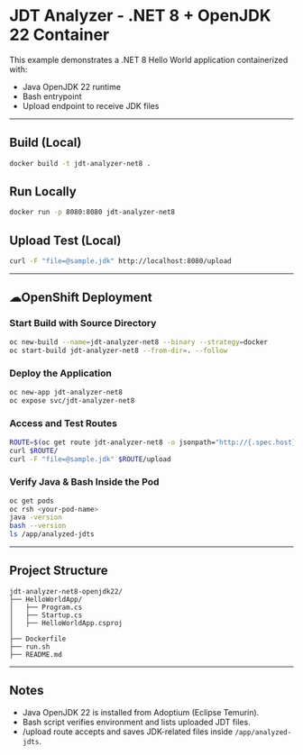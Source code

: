 # JDT Analyzer - .NET 8 + OpenJDK 22 Container

This example demonstrates a .NET 8 Hello World application containerized with:
- Java OpenJDK 22 runtime
- Bash entrypoint
- Upload endpoint to receive JDK files

---

## Build (Local)

```bash
docker build -t jdt-analyzer-net8 .
```

## Run Locally

```bash
docker run -p 8080:8080 jdt-analyzer-net8
```

## Upload Test (Local)

```bash
curl -F "file=@sample.jdk" http://localhost:8080/upload
```

---

## ☁OpenShift Deployment

### Start Build with Source Directory

```bash
oc new-build --name=jdt-analyzer-net8 --binary --strategy=docker
oc start-build jdt-analyzer-net8 --from-dir=. --follow
```

### Deploy the Application

```bash
oc new-app jdt-analyzer-net8
oc expose svc/jdt-analyzer-net8
```

### Access and Test Routes

```bash
ROUTE=$(oc get route jdt-analyzer-net8 -o jsonpath="http://{.spec.host}")
curl $ROUTE/
curl -F "file=@sample.jdk" $ROUTE/upload
```

### Verify Java & Bash Inside the Pod

```bash
oc get pods
oc rsh <your-pod-name>
java -version
bash --version
ls /app/analyzed-jdts
```

---

## Project Structure

```
jdt-analyzer-net8-openjdk22/
├── HelloWorldApp/
│   ├── Program.cs
│   ├── Startup.cs
│   ├── HelloWorldApp.csproj
│
├── Dockerfile
├── run.sh
├── README.md
```

---

## Notes

- Java OpenJDK 22 is installed from Adoptium (Eclipse Temurin).
- Bash script verifies environment and lists uploaded JDT files.
- /upload route accepts and saves JDK-related files inside `/app/analyzed-jdts`.
